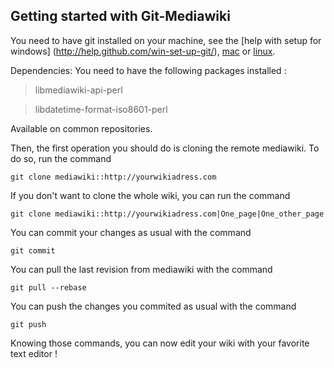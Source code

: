 ## Getting started with Git-Mediawiki

You need to have git installed on your machine, see the [help with setup for windows] (http://help.github.com/win-set-up-git/), [mac](http://help.github.com/mac-set-up-git/) or [linux](http://help.github.com/linux-set-up-git/).

Dependencies: You need to have the following packages installed :

> libmediawiki-api-perl

> libdatetime-format-iso8601-perl

Available on common repositories.

Then, the first operation you should do is cloning the remote mediawiki. To do so, run the command

`git clone mediawiki::http://yourwikiadress.com`

If you don't want to clone the whole wiki, you can run the command

`git clone mediawiki::http://yourwikiadress.com|One_page|One_other_page`

You can commit your changes as usual with the command

`git commit`

You can pull the last revision from mediawiki with the command 

`git pull --rebase`

You can push the changes you commited as usual with the command

`git push`

Knowing those commands, you can now edit your wiki with your favorite text editor !